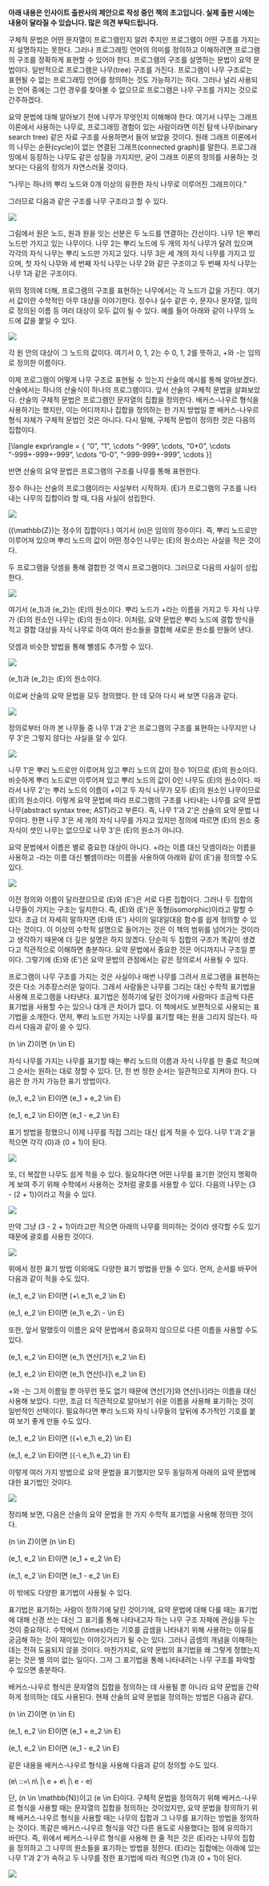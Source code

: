 **아래 내용은 인사이트 출판사의 제안으로 작성 중인 책의 초고입니다. 실제 출판
시에는 내용이 달라질 수 있습니다. 많은 의견 부탁드립니다.**

구체적 문법은 어떤 문자열이 프로그램인지 알려 주지만 프로그램이 어떤 구조를
가지는지 설명하지는 못한다. 그러나 프로그래밍 언어의 의미를 정의하고 이해하려면
프로그램의 구조를 정확하게 표현할 수 있어야 한다. 프로그램의 구조를 설명하는
문법이 요약 문법이다. 일반적으로 프로그램은 나무(tree) 구조를 가진다. 프로그램이
나무 구조로는 표현될 수 없는 프로그래밍 언어를 정의하는 것도 가능하기는 하다.
그러나 널리 사용되는 언어 중에는 그런 경우를 찾아볼 수 없으므로 프로그램은 나무
구조를 가지는 것으로 간주하겠다.

요약 문법에 대해 알아보기 전에 나무가 무엇인지 이해해야 한다. 여기서 나무는
그래프 이론에서 사용하는 나무로, 프로그래밍 경험이 있는 사람이라면 이진 탐색
나무(binary search tree) 같은 자료 구조를 사용하면서 들어 보았을 것이다. 원래
그래프 이론에서의 나무는 순환(cycle)이 없는 연결된 그래프(connected graph)를
말한다. 프로그래밍에서 등장하는 나무도 같은 성질을 가지지만, 굳이 그래프 이론의
정의를 사용하는 것보다는 다음의 정의가 자연스러울 것이다.

“나무는 하나의 뿌리 노드와 0개 이상의 유한한 자식 나무로 이루어진 그래프이다.”

그러므로 다음과 같은 구조를 나무 구조라고 할 수 있다.

![](./img/2005_0.png)

그림에서 원은 노드, 원과 원을 잇는 선분은 두 노드를 연결하는 간선이다. 나무 1은
뿌리 노드만 가지고 있는 나무이다. 나무 2는 뿌리 노드에 두 개의 자식 나무가 달려
있으며 각각의 자식 나무는 뿌리 노드만 가지고 있다. 나무 3은 세 개의 자식 나무를
가지고 있으며, 첫 자식 나무와 세 번째 자식 나무는 나무 2와 같은 구조이고 두 번째
자식 나무는 나무 1과 같은 구조이다.

위의 정의에 더해, 프로그램의 구조를 표현하는 나무에서는 각 노드가 값을 가진다.
여기서 값이란 수학적인 아무 대상을 이야기한다. 정수나 실수 같은 수, 문자나
문자열, 임의로 정의된 이름 등 여러 대상이 모두 값이 될 수 있다. 예를 들어 아래와
같이 나무의 노드에 값을 붙일 수 있다.

![](./img/2005_1.png)

각 원 안의 대상이 그 노드의 값이다. 여기서 0, 1, 2는 수 0, 1, 2를 뜻하고, +와
-는 임의로 정의한 이름이다.

이제 프로그램이 어떻게 나무 구조로 표현될 수 있는지 산술의 예시를 통해
알아보겠다. 산술에서는 하나의 산술식이 하나의 프로그램이다. 앞서 산술의 구체적
문법을 살펴보았다. 산술의 구체적 문법은 프로그램인 문자열의 집합을 정의한다.
배커스-나우르 형식을 사용하기는 했지만, 이는 어디까지나 집합을 정의하는 한 가지
방법일 뿐 배커스-나우르 형식 자체가 구체적 문법인 것은 아니다. 다시 말해, 구체적
문법이 정의한 것은 다음의 집합이다.

\[\langle expr\rangle = \{ “0”, “1”, \cdots “-999”, \cdots, “0+0”, \cdots “-999+-999+-999”, \cdots “0-0”,
“-999-999+-999”, \cdots \}\]

반면 산술의 요약 문법은 프로그램의 구조를 나무를 통해 표현한다.

정수 하나는 산술의 프로그램이라는 사실부터 시작하자. \(E\)가 프로그램의 구조를
나타내는 나무의 집합이라 할 때, 다음 사실이 성립한다.

![](./img/2005_2.png)

(\(\mathbb{Z}\)는 정수의 집합이다.)
여기서 \(n\)은 임의의 정수이다. 즉, 뿌리 노드로만 이루어져 있으며 뿌리 노드의 값이
어떤 정수인 나무는 \(E\)의 원소라는 사실을 적은 것이다.

두 프로그램을 덧셈을 통해 결합한 것 역시 프로그램이다. 그러므로 다음의 사실이
성립한다.

![](./img/2005_3.png)

여기서 \(e_1\)과 \(e_2\)는 \(E\)의 원소이다. 뿌리 노드가 +라는 이름을 가지고 두 자식 나무가
\(E\)의 원소인 나무는 \(E\)의 원소이다. 이처럼, 요약 문법은 뿌리 노드에 결합 방식을
적고 결합 대상을 자식 나무로 하여 여러 원소들을 결합해 새로운 원소를 만들어
낸다.

덧셈과 비슷한 방법을 통해 뺄셈도 추가할 수 있다.

![](./img/2005_4.png)

\(e_1\)과 \(e_2\)는 \(E\)의 원소이다.

이로써 산술의 요약 문법을 모두 정의했다. 한 데 모아 다시 써 보면 다음과 같다.

![](./img/2005_5.png)

정의로부터 아까 본 나무들 중 나무 1'과 2'은 프로그램의 구조를 표현하는
나무지만 나무 3'은 그렇지 않다는 사실을 알 수 있다.

![](./img/2005_1.png)

나무 1'은 뿌리 노드로만 이루어져 있고 뿌리 노드의 값이 정수 1이므로 \(E\)의
원소이다. 비슷하게 뿌리 노드로만 이루어져 있고 뿌리 노드의 값이 0인 나무도 \(E\)의
원소이다. 따라서 나무 2'는 뿌리 노드의 이름이 +이고 두 자식 나무가 모두 \(E\)의
원소인 나무이므로 \(E\)의 원소이다. 이렇게 요약 문법에 따라 프로그램의 구조를
나타내는 나무를 요약 문법 나무(abstract syntax tree; AST)라고 부른다. 즉, 나무
1'과 2'은 산술의 요약 문법 나무이다. 한편 나무 3'은 세 개의 자식 나무를 가지고
있지만 정의에 따르면 \(E\)의 원소 중 자식이 셋인 나무는 없으므로 나무 3'은 \(E\)의
원소가 아니다.

요약 문법에서 이름은 별로 중요한 대상이 아니다. +라는 이름 대신 덧셈이라는
이름을 사용하고 -라는 이름 대신 뺄셈이라는 이름을 사용하여 아래와 같이 \(E'\)을
정의할 수도 있다.

![](./img/2005_8.png)

이전 정의와 이름이 달라졌으므로 \(E\)와 \(E'\)은 서로 다른 집합이다. 그러나 두 집합의
나무들이 가지는 구조는 일치한다. 즉, \(E\)와 \(E'\)은 동형(isomorphic)이라고 말할 수
있다. 조금 더 자세히 말하자면 \(E\)와 \(E'\) 사이의 일대일대응 함수를 쉽게 정의할 수
있다는 것이다. 이 이상의 수학적 설명으로 들어가는 것은 이 책의 범위를 넘어가는
것이라고 생각하기 때문에 더 깊은 설명은 하지 않겠다. 단순히 두 집합의 구조가
똑같이 생겼다고 직관적으로 이해하면 충분하다. 요약 문법에서 중요한 것은
어디까지나 구조일 뿐이다. 그렇기에 \(E\)와 \(E'\)은 요약 문법의 관점에서는 같은
정의로서 사용될 수 있다.

프로그램이 나무 구조를 가지는 것은 사실이나 매번 나무를 그려서 프로그램을
표현하는 것은 다소 거추장스러운 일이다. 그래서 사람들은 나무를 그리는 대신
수학적 표기법을 사용해 프로그램을 나타낸다. 표기법은 정하기에 달린 것이기에
사람마다 조금씩 다른 표기법을 사용할 수는 있으나 대개 큰 차이가 없다. 이
책에서도 보편적으로 사용되는 표기법을 소개한다. 먼저, 뿌리 노드만 가지는
나무를 표기할 때는 원을 그리지 않는다. 따라서 다음과 같이 쓸 수 있다.

\(n \in Z\)이면 \(n \in E\)

자식 나무를 가지는 나무를 표기할 때는 뿌리 노드의 이름과 자식 나무를 한 줄로
적으며 그 순서는 원하는 대로 정할 수 있다. 단, 한 번 정한 순서는 일관적으로
지켜야 한다. 다음은 한 가지 가능한 표기 방법이다.

\(e_1, e_2 \in E\)이면 \(e_1 + e_2 \in E\)

\(e_1, e_2 \in E\)이면 \(e_1 - e_2 \in E\)

표기 방법을 정했으니 이제 나무를 직접 그리는 대신 쉽게 적을 수 있다. 나무 1'과
2'을 적으면 각각 \(0\)과 \(0 + 1\)이 된다.

![](./img/2005_9.png)

또, 더 복잡한 나무도 쉽게 적을 수 있다. 필요하다면 어떤 나무를 표기한 것인지
명확하게 보여 주기 위해 수학에서 사용하는 것처럼 괄호를 사용할 수 있다. 다음의
나무는 \(3 - (2 + 1)\)이라고 적을 수 있다.

![](./img/2005_7.png)

만약 그냥 \(3 - 2 + 1\)이라고만 적으면 아래의 나무를 의미하는 것이라 생각할 수도
있기 때문에 괄호를 사용한 것이다.

![](./img/2005_6.png)

위에서 정한 표기 방법 이외에도 다양한 표기 방법을 만들 수 있다. 먼저, 순서를
바꾸어 다음과 같이 적을 수도 있다.

\(e_1, e_2 \in E\)이면 \(+\ e_1\ e_2 \in E\)

\(e_1, e_2 \in E\)이면 \(e_1\ e_2\ - \in E\)

또한, 앞서 말했듯이 이름은 요약 문법에서 중요하지 않으므로 다른 이름을 사용할
수도 있다.

\(e_1, e_2 \in E\)이면 \(e_1\ 연산[가]\ e_2 \in E\)

\(e_1, e_2 \in E\)이면 \(e_1\ 연산[나]\ e_2 \in E\)

+와 -는 그저 이름일 뿐 아무런 뜻도 없기 때문에 연산[가]와 연산[나]라는 이름을
대신 사용해 보았다. 다만, 조금 더 직관적으로 알아보기 쉬운 이름을 사용해
표기하는 것이 일반적인 선택이다. 필요하다면 뿌리 노드와 자식 나무들의 앞뒤에
추가적인 기호를 붙여 보기 좋게 만들 수도 있다.

\(e_1, e_2 \in E\)이면 \({+\ e_1\ e_2} \in E\)

\(e_1, e_2 \in E\)이면 \({-\ e_1\ e_2} \in E\)

이렇게 여러 가지 방법으로 요약 문법을 표기했지만 모두 동일하게 아래의 요약
문법에 대한 표기법인 것이다.

![](./img/2005_5.png)

정리해 보면, 다음은 산술의 요약 문법을 한 가지 수학적 표기법을 사용해 정의한
것이다.

\(n \in Z\)이면 \(n \in E\)

\(e_1, e_2 \in E\)이면 \(e_1 + e_2 \in E\)

\(e_1, e_2 \in E\)이면 \(e_1 - e_2 \in E\)

이 밖에도 다양한 표기법이 사용될 수 있다.

표기법은 표기하는 사람이 정하기에 달린 것이기에, 요약 문법에 대해 다룰 때는
표기법에 대해 신경 쓰는 대신 그 표기를 통해 나타내고자 하는 나무 구조 자체에
관심을 두는 것이 중요하다. 수학에서 \(\times\)라는 기호를 곱셈을 나타내기 위해
사용하는 이유를 궁금해 하는 것이 재미있는 이야깃거리가 될 수는 있다. 그러나
곱셈의 개념을 이해하는 데는 전혀 도움되지 않을 것이다. 마찬가지로, 요약 문법의
표기법을 왜 그렇게 정했는지 묻는 것은 별 의미 없는 일이다. 그저 그 표기법을
통해 나타내려는 나무 구조를 파악할 수 있으면 충분하다.

배커스-나우르 형식은 문자열의 집합을 정의하는 데 사용될 뿐 아니라 요약 문법을
간략하게 정의하는 데도 사용된다. 현재 산술의 요약 문법을 정의하는 방법은
다음과 같다.

\(n \in Z\)이면 \(n \in E\)

\(e_1, e_2 \in E\)이면 \(e_1 + e_2 \in E\)

\(e_1, e_2 \in E\)이면 \(e_1 - e_2 \in E\)

같은 내용을 배커스-나우르 형식을 사용해 다음과 같이 정의할 수도 있다.

\(e\ ::=\ n\ |\ e + e\ |\ e - e\)

단, \(n \in \mathbb{N}\)이고 \(e \in E\)이다. 구체적 문법을 정의하기 위해 배커스-나우르 형식을
사용할 때는 문자열의 집합을 정의하는 것이었지만, 요약 문법을 정의하기 위해
배커스-나우르 형식을 사용할 때는 나무의 집합과 그 나무를 표기하는 방법을
정의하는 것이다. 똑같은 배커스-나우르 형식을 약간 다른 용도로 사용했다는 점에
유의하기 바란다. 즉, 위에서 배커스-나우르 형식을 사용해 한 줄 적은 것은 \(E\)라는
나무의 집합을 정의하고 그 나무의 원소들을 표기하는 방법을 정한다. \(E\)라는
집합에는 아래에 있는 나무 1'과 2'가 속하고 두 나무를 정한 표기법에 따라 적으면
\(1\)과 \(0 + 1\)이 된다.

![](./img/2005_9.png)

